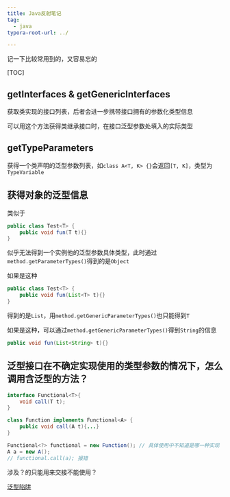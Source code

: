 ```yaml
---
title: Java反射笔记
tag:
  - java
typora-root-url: ../

---
```


记一下比较常用到的，又容易忘的

<!--more-->

[TOC]

## getInterfaces & getGenericInterfaces

获取类实现的接口列表，后者会进一步携带接口拥有的参数化类型信息

可以用这个方法获得类继承接口时，在接口泛型参数处填入的实际类型

## getTypeParameters

获得一个类声明的泛型参数列表，如`class A<T, K> {}`会返回`[T, K]`，类型为`TypeVariable`

## 获得对象的泛型信息

类似于

```java
public class Test<T> {
    public void fun(T t){}
}
```

似乎无法得到一个实例他的泛型参数具体类型，此时通过`method.getParameterTypes()`得到的是`Object`

如果是这种

```java
public class Test<T> {
    public void fun(List<T> t){}
}
```

得到的是`List`，用`method.getGenericParameterTypes()`也只能得到`T`

如果是这种，可以通过`method.getGenericParameterTypes()`得到`String`的信息

```java
public void fun(List<String> t){}
```

## 泛型接口在不确定实现使用的类型参数的情况下，怎么调用含泛型的方法？

```java
interface Functional<T>{
    void call(T t);
}

class Function implements Functional<A> {
    public void call(A t){...}
}

Functional<?> functional = new Function(); // 具体使用中不知道是哪一种实现
A a = new A();
// functional.call(a); 报错
```

涉及？的只能用来交接不能使用？

[泛型陷阱](https://www.cnblogs.com/hongdada/p/10683795.html)